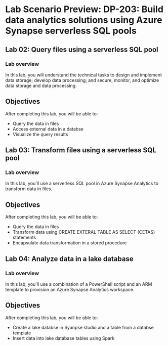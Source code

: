 # Lab Scenario Preview: DP-203: Build data analytics solutions using Azure Synapse serverless SQL pools

## Lab 02: Query files using a serverless SQL pool

### Lab overview

In this lab, you will understand the technical tasks to design and implement data storage; develop data processing; and secure, monitor, and optimize data storage and data processing.

## Objectives
  
After completing this lab, you will be able to:

- Query the data in files
- Access external data in a databse
- Visualize the query results


## Lab 03: Transform files using a serverless SQL pool

### Lab overview

In this lab, you'll use a serverless SQL pool in Azure Synapse Analytics to transform data in files.

## Objectives
  
After completing this lab, you will be able to:

- Query the data in files
- Transform data using CREATE EXTERAL TABLE AS SELECT (CETAS) statements
- Encapsulate data transformation in a stored procedure


## Lab 04: Analyze data in a lake database

### Lab overview

In this lab, you'll use a combination of a PowerShell script and an ARM template to provision an Azure Synapse Analytics workspace.

## Objectives
  
After completing this lab, you will be able to:

- Create a lake databse in Syanpse studio and a table from a databse template
- Insert data into lake database tables using Spark

